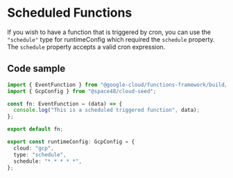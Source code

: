 # Scheduled Functions

If you wish to have a function that is triggered by cron, you can use the `"schedule"` type for runtimeConfig which required the `schedule` property. The `schedule` property accepts a valid cron expression.

## Code sample

```typescript
import { EventFunction } from "@google-cloud/functions-framework/build/src/functions";
import { GcpConfig } from "@space48/cloud-seed";

const fn: EventFunction = (data) => {
  console.log("This is a scheduled triggered function", data);
};

export default fn;

export const runtimeConfig: GcpConfig = {
  cloud: "gcp",
  type: "schedule",
  schedule: "* * * * *",
};
```
